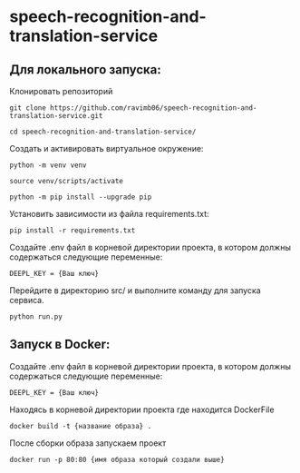 # speech-recognition-and-translation-service

## Для локального запуска:

  Клонировать репозиторий
  ```
  git clone https://github.com/ravimb06/speech-recognition-and-translation-service.git
  ```
  ```
  cd speech-recognition-and-translation-service/
  ```
  Cоздать и активировать виртуальное окружение:
  ```
  python -m venv venv
  ```
  ```
  source venv/scripts/activate
  ```
  ```
  python -m pip install --upgrade pip
  ```
  Установить зависимости из файла requirements.txt:
  ```
  pip install -r requirements.txt
  ```

  Создайте .env файл в корневой директории проекта, в котором должны содержаться следующие переменные:
  ```
  DEEPL_KEY = {Ваш ключ}
  ```

  Перейдите в директорию src/ и выполните команду для запуска сервиса.
  ```
  python run.py
  ```

## Запуск в Docker:

  Создайте .env файл в корневой директории проекта, в котором должны содержаться следующие переменные:
  ```
  DEEPL_KEY = {Ваш ключ}
  ```
  
  Находясь в корневой директории проекта где находится DockerFile
  ```
  docker build -t {название образа} .
  ```
  После сборки образа запускаем проект
  ```
  docker run -p 80:80 {имя образа который создали выше}
  ```
